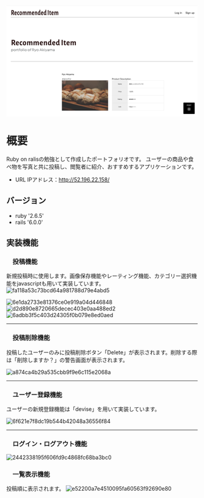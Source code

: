 ![トップページ](/6b0fe36b05340d10e5448c745439f7aa.jpg)

# 概要
Ruby on ralisの勉強として作成したポートフォリオです。
ユーザーの商品や食べ物を写真と共に投稿し、閲覧者に紹介、おすすめするアプリケーションです。

* URL
IPアドレス：http://52.196.22.158/

## バージョン
* ruby '2.6.5'
* rails '6.0.0'

## 実装機能
### 　投稿機能
 新規投稿時に使用します。画像保存機能やレーティング機能、カテゴリー選択機能をjavascriptも用いて実装しています。
 ![fa118a53c73bcd64a981788d79e4abd5](https://user-images.githubusercontent.com/66345393/89140170-cf125400-d57b-11ea-9b23-5f708a70a8cb.gif)



   ![6e1da2733e81376ce0e919a04d446848](https://user-images.githubusercontent.com/66345393/89140032-72169e00-d57b-11ea-99e8-e244c011bb17.gif)
   ![d2d890e8720665decec403e0aa488ed2](https://user-images.githubusercontent.com/66345393/89140241-0b45b480-d57c-11ea-997b-5e2686b8666c.gif)
   ![6adbb3f5c403d24305f0b079e8ed0aed](https://user-images.githubusercontent.com/66345393/89141840-b7899a00-d580-11ea-914b-5790522f6ae1.gif)

--------------------------------------------------------------------------------------------------------------------------
### 　投稿削除機能
 投稿したユーザーのみに投稿削除ボタン「Delete」が表示されます。削除する際は「削除しますか？」の警告画面が表示されます。

 ![a874ca4b29a535cbb9f9e6c115e2068a](https://user-images.githubusercontent.com/66345393/89142247-d76d8d80-d581-11ea-8ea7-04c50ed442ea.gif)

--------------------------------------------------------------------------------------------------------------------------
### 　ユーザー登録機能
 ユーザーの新規登録機能は「devise」を用いて実装しています。

 <img width="620" alt="6f621e7f8dc19b544b42048a36556f84" src="https://user-images.githubusercontent.com/66345393/89142317-05eb6880-d582-11ea-917c-a9704d4d6d03.png">

--------------------------------------------------------------------------------------------------------------------------
### 　ログイン・ログアウト機能
 <img width="794" alt="2442338195f606fd9c4868fc68ba3bc0" src="https://user-images.githubusercontent.com/66345393/89142353-27e4eb00-d582-11ea-8da1-03a2e1838b46.png">
 

### 　一覧表示機能
 投稿順に表示されます。
 ![e52200a7e4510095fa60563f92690e80](https://user-images.githubusercontent.com/66345393/89142428-5c58a700-d582-11ea-9204-5da7043a1769.jpg)


